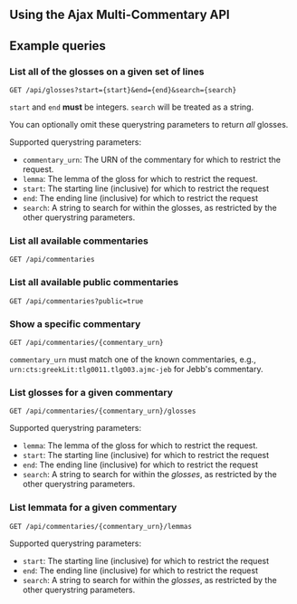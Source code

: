 Using the Ajax Multi-Commentary API
------

## Example queries

### List all of the glosses on a given set of lines

```
GET /api/glosses?start={start}&end={end}&search={search}
```

`start` and `end` **must** be integers. `search` will be treated as a string.

You can optionally omit these querystring parameters to return _all_ glosses.

Supported querystring parameters:

- `commentary_urn`: The URN of the commentary for which to restrict the request.
- `lemma`: The lemma of the gloss for which to restrict the request.
- `start`: The starting line (inclusive) for which to restrict the request
- `end`: The ending line (inclusive) for which to restrict the request
- `search`: A string to search for within the glosses, as restricted by the other querystring parameters.

### List all available commentaries

```
GET /api/commentaries
```

### List all available public commentaries

```
GET /api/commentaries?public=true
```

### Show a specific commentary

```
GET /api/commentaries/{commentary_urn}
```

`commentary_urn` must match one of the known commentaries, e.g., `urn:cts:greekLit:tlg0011.tlg003.ajmc-jeb` for Jebb's commentary.

### List glosses for a given commentary

```
GET /api/commentaries/{commentary_urn}/glosses
```

Supported querystring parameters:

- `lemma`: The lemma of the gloss for which to restrict the request.
- `start`: The starting line (inclusive) for which to restrict the request
- `end`: The ending line (inclusive) for which to restrict the request
- `search`: A string to search for within the _glosses_, as restricted by the other querystring parameters.

### List lemmata for a given commentary

```
GET /api/commentaries/{commentary_urn}/lemmas
```

Supported querystring parameters:

- `start`: The starting line (inclusive) for which to restrict the request
- `end`: The ending line (inclusive) for which to restrict the request
- `search`: A string to search for within the _glosses_, as restricted by the other querystring parameters.